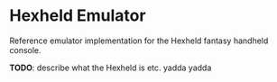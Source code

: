 # Hexheld Emulator

Reference emulator implementation for the Hexheld fantasy handheld console.

**TODO**: describe what the Hexheld is etc. yadda yadda
